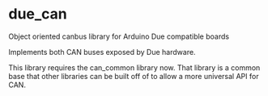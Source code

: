 due_can
=======

Object oriented canbus library for Arduino Due compatible boards

Implements both CAN buses exposed by Due hardware.

This library requires the can_common library now. That library
is a common base that other libraries can be built off of to allow
a more universal API for CAN. 
